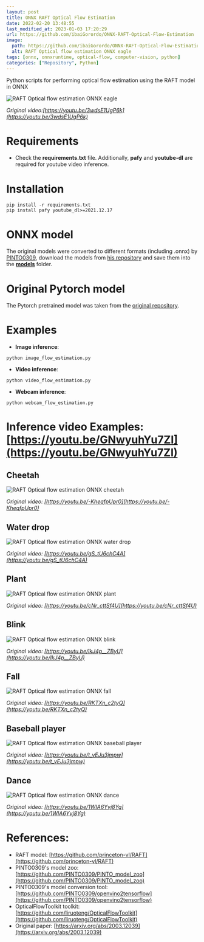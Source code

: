 ```yaml
---
layout: post
title: ONNX RAFT Optical Flow Estimation
date: 2022-02-20 13:48:55 
last_modified_at: 2023-01-03 17:20:29 
url: https://github.com/ibaiGorordo/ONNX-RAFT-Optical-Flow-Estimation
image:
  path: https://github.com/ibaiGorordo/ONNX-RAFT-Optical-Flow-Estimation/raw/main/doc/img/eagle.gif
  alt: RAFT Optical flow estimation ONNX eagle
tags: [onnx, onnxruntime, optical-flow, computer-vision, python]
categories: ["Repository", Python]
---
```

 Python scripts for performing optical flow estimation using the RAFT model in ONNX

![RAFT Optical flow estimation ONNX eagle](https://github.com/ibaiGorordo/ONNX-RAFT-Optical-Flow-Estimation/raw/main/doc/img/eagle.gif)

*Original video:[https://youtu.be/3wdsE1UgP6k](https://youtu.be/3wdsE1UgP6k)*

# Requirements

 * Check the **requirements.txt** file. Additionally, **pafy** and **youtube-dl** are required for youtube video inference.
 
# Installation
```
pip install -r requirements.txt
pip install pafy youtube_dl>=2021.12.17
```

# ONNX model
The original models were converted to different formats (including .onnx) by [PINTO0309](https://github.com/PINTO0309), download the models from [his repository](https://github.com/PINTO0309/PINTO_model_zoo/tree/main/252_RAFT) and save them into the **[models](https://github.com/ibaiGorordo/ONNX-RAFT-Optical-Flow-Estimation/tree/main/models)** folder. 

# Original Pytorch model
The Pytorch pretrained model was taken from the [original repository](https://github.com/princeton-vl/RAFT).
 
# Examples

 * **Image inference**:
 
 ```
 python image_flow_estimation.py
 ```
 
  * **Video inference**:
 
 ```
 python video_flow_estimation.py
 ```
 
 * **Webcam inference**:
 
 ```
 python webcam_flow_estimation.py
 ```
 
# Inference video Examples: [https://youtu.be/GNwyuhYu7ZI](https://youtu.be/GNwyuhYu7ZI)

## Cheetah
![RAFT Optical flow estimation ONNX cheetah](https://github.com/ibaiGorordo/ONNX-RAFT-Optical-Flow-Estimation/raw/main/doc/img/cheetah.gif)

*Original video: [https://youtu.be/-KheqfpUpr0](https://youtu.be/-KheqfpUpr0)*

## Water drop
![RAFT Optical flow estimation ONNX water drop](https://github.com/ibaiGorordo/ONNX-RAFT-Optical-Flow-Estimation/raw/main/doc/img/water_drop.gif)

*Original video: [https://youtu.be/gS_tU6chC4A](https://youtu.be/gS_tU6chC4A)*

## Plant
![RAFT Optical flow estimation ONNX plant](https://github.com/ibaiGorordo/ONNX-RAFT-Optical-Flow-Estimation/raw/main/doc/img/plant.gif)

*Original video: [https://youtu.be/cNr_cttSf4U](https://youtu.be/cNr_cttSf4U)*

## Blink
![RAFT Optical flow estimation ONNX blink](https://github.com/ibaiGorordo/ONNX-RAFT-Optical-Flow-Estimation/raw/main/doc/img/eye_blink.gif)

*Original video: [https://youtu.be/lkJ4p__ZByU](https://youtu.be/lkJ4p__ZByU)*

## Fall
![RAFT Optical flow estimation ONNX fall](https://github.com/ibaiGorordo/ONNX-RAFT-Optical-Flow-Estimation/raw/main/doc/img/fall.gif)

*Original video: [https://youtu.be/RKTXn_c2tyQ](https://youtu.be/RKTXn_c2tyQ)*

## Baseball player
![RAFT Optical flow estimation ONNX baseball player](https://github.com/ibaiGorordo/ONNX-RAFT-Optical-Flow-Estimation/raw/main/doc/img/baseball.gif)

*Original video: [https://youtu.be/t_vEJu3jmpw](https://youtu.be/t_vEJu3jmpw)*

## Dance
![RAFT Optical flow estimation ONNX dance](https://github.com/ibaiGorordo/ONNX-RAFT-Optical-Flow-Estimation/raw/main/doc/img/dance.gif)

*Original video: [https://youtu.be/1WIA6Yvj8Yg](https://youtu.be/1WIA6Yvj8Yg)*

# References:
* RAFT model: [https://github.com/princeton-vl/RAFT](https://github.com/princeton-vl/RAFT)
* PINTO0309's model zoo: [https://github.com/PINTO0309/PINTO_model_zoo](https://github.com/PINTO0309/PINTO_model_zoo)
* PINTO0309's model conversion tool: [https://github.com/PINTO0309/openvino2tensorflow](https://github.com/PINTO0309/openvino2tensorflow)
* OpticalFlowToolkit toolkit: [https://github.com/liruoteng/OpticalFlowToolkit](https://github.com/liruoteng/OpticalFlowToolkit)
* Original paper: [https://arxiv.org/abs/2003.12039](https://arxiv.org/abs/2003.12039)
 
